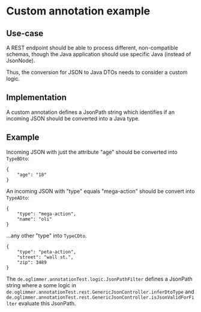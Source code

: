 # Custom annotation example

## Use-case

A REST endpoint should be able to process different, non-compatible schemas, though the Java application should use
specific Java (instead of JsonNode). 

Thus, the conversion for JSON to Java DTOs needs to consider a custom logic.

## Implementation

A custom annotation defines a JsonPath string which identifies if an incoming JSON should be converted into a Java type.

## Example

Incoming JSON with just the attribute "age" should be converted into `TypeBDto`:

```
{
    "age": "18"
}
```

An incoming JSON with "type" equals "mega-action" should be convert into `TypeADto`:

```
{
    "type": "mega-action",
    "name": "oli"
}
```

...any other "type" into `TypeCDto`.

```
{
    "type": "peta-action",
    "street": "wall st.",
    "zip": 3489
}
```

The `de.oglimmer.annotationTest.logic.JsonPathFilter` defines a JsonPath string where 
a some logic in `de.oglimmer.annotationTest.rest.GenericJsonController.inferDtoType` 
and `de.oglimmer.annotationTest.rest.GenericJsonController.isJsonValidForFilter` evaluate this JsonPath.

